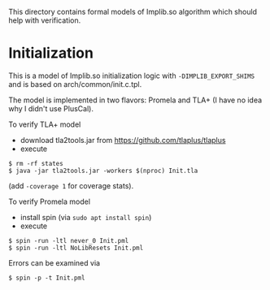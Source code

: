 This directory contains formal models of Implib.so algorithm
which should help with verification.

# Initialization

This is a model of Implib.so initialization logic with `-DIMPLIB_EXPORT_SHIMS`
and is based on arch/common/init.c.tpl.

The model is implemented in two flavors: Promela and TLA+
(I have no idea why I didn't use PlusCal).

To verify TLA+ model
- download tla2tools.jar from https://github.com/tlaplus/tlaplus
- execute
```
$ rm -rf states
$ java -jar tla2tools.jar -workers $(nproc) Init.tla
```
(add `-coverage 1` for coverage stats).

To verify Promela model
- install spin (via `sudo apt install spin`)
- execute
```
$ spin -run -ltl never_0 Init.pml
$ spin -run -ltl NoLibResets Init.pml
```
Errors can be examined via
```
$ spin -p -t Init.pml
```
